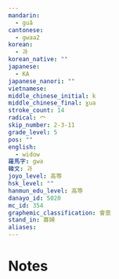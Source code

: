 ```yaml
---
mandarin:
  - guǎ
cantonese:
  - gwaa2
korean:
  - 과
korean_native: ""
japanese:
  - KA
japanese_nanori: ""
vietnamese:
middle_chinese_initial: k
middle_chinese_final: ɣua
stroke_count: 14
radical: 宀
skip_number: 2-3-11
grade_level: 5
pos: ""
english:
  - widow
羅馬字: gwa
韓文: 과
joyo_level: 高等
hsk_level: ""
hanmun_edu_level: 高等
danayo_id: 5020
mc_id: 354
graphemic_classification: 會意
stand_in: 寡婦
aliases:
---
```


# Notes
